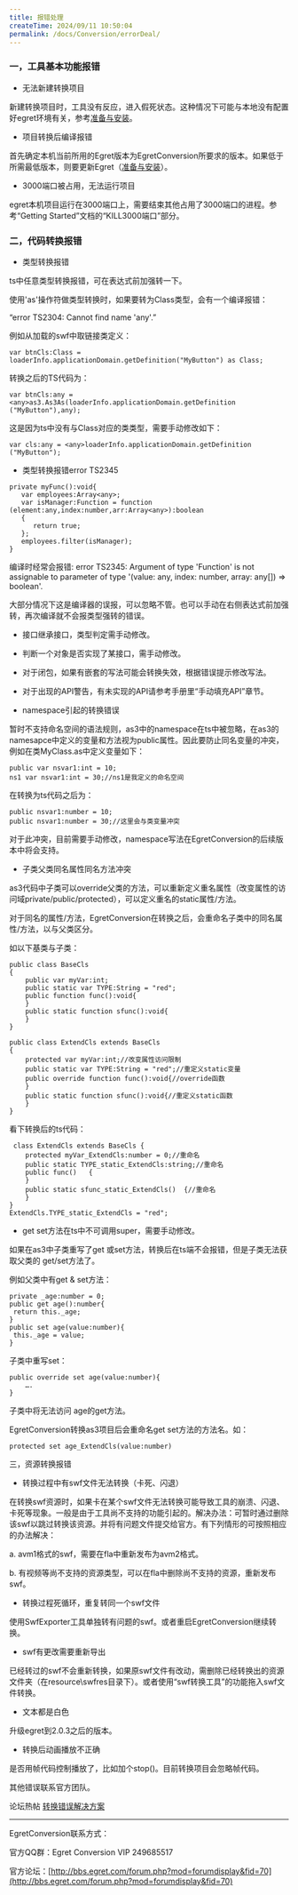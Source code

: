 ```yaml
---
title: 报错处理
createTime: 2024/09/11 10:50:04
permalink: /docs/Conversion/errorDeal/
---
```

### 一，工具基本功能报错

* 无法新建转换项目

新建转换项目时，工具没有反应，进入假死状态。这种情况下可能与本地没有配置好egret环境有关，参考[准备与安装](../../Conversion/installation/README.md)。

* 项目转换后编译报错

首先确定本机当前所用的Egret版本为EgretConversion所要求的版本。如果低于所需最低版本，则要更新Egret（[准备与安装](../../Conversion/installation/README.md)）。

* 3000端口被占用，无法运行项目

egret本机项目运行在3000端口上，需要结束其他占用了3000端口的进程。参考“Getting Started”文档的“KILL3000端口”部分。

### 二，代码转换报错

* 类型转换报错

ts中任意类型转换报错，可在表达式前加<any>强转一下。

使用'as'操作符做类型转换时，如果要转为Class类型，会有一个编译报错：

“error TS2304: Cannot find name 'any'.”

例如从加载的swf中取链接类定义：

```
var btnCls:Class = loaderInfo.applicationDomain.getDefinition("MyButton") as Class;
```

转换之后的TS代码为：

```
var btnCls:any = <any>as3.As3As(loaderInfo.applicationDomain.getDefinition ("MyButton"),any);
```

这是因为ts中没有与Class对应的类类型，需要手动修改如下：

```
var cls:any = <any>loaderInfo.applicationDomain.getDefinition ("MyButton");
```

* 类型转换报错error TS2345

```
private myFunc():void{
   var employees:Array<any>;
   var isManager:Function = function (element:any,index:number,arr:Array<any>):boolean
   {
      return true;
   }; 
   employees.filter(isManager);
}
```

编译时经常会报错:  error TS2345: Argument of type 'Function' is not assignable to parameter of type '(value: any, index: number, array: any[]) => boolean'.

大部分情况下这是编译器的误报，可以忽略不管。也可以手动在右侧表达式前加<any>强转，再次编译就不会报类型强转的错误。

* 接口继承接口，类型判定需手动修改。

* 判断一个对象是否实现了某接口，需手动修改。

* 对于闭包，如果有嵌套的写法可能会转换失效，根据错误提示修改写法。

* 对于出现的API警告，有未实现的API请参考手册里“手动填充API”章节。

* namespace引起的转换错误

暂时不支持命名空间的语法规则，as3中的namespace在ts中被忽略，在as3的namesapce中定义的变量和方法视为public属性。因此要防止同名变量的冲突，例如在类MyClass.as中定义变量如下：

```
public var nsvar1:int = 10;
ns1 var nsvar1:int = 30;//ns1是我定义的命名空间
```

在转换为ts代码之后为：

```
public nsvar1:number = 10;
public nsvar1:number = 30;//这里会与类变量冲突
```

对于此冲突，目前需要手动修改，namespace写法在EgretConversion的后续版本中将会支持。

* 子类父类同名属性同名方法冲突

as3代码中子类可以override父类的方法，可以重新定义重名属性（改变属性的访问域private/public/protected），可以定义重名的static属性/方法。

对于同名的属性/方法，EgretConversion在转换之后，会重命名子类中的同名属性/方法，以与父类区分。

如以下基类与子类：

```
public class BaseCls
{
	public var myVar:int;
	public static var TYPE:String = "red";
	public function func():void{
	}
	public static function sfunc():void{
	}
}
```

```
public class ExtendCls extends BaseCls
{
	protected var myVar:int;//改变属性访问限制
	public static var TYPE:String = "red";//重定义static变量
	public override function func():void{//override函数
	}
	public static function sfunc():void{//重定义static函数
	}
}
```

看下转换后的ts代码：

```
 class ExtendCls extends BaseCls {
	protected myVar_ExtendCls:number = 0;//重命名
	public static TYPE_static_ExtendCls:string;//重命名
	public func()	{
	}
	public static sfunc_static_ExtendCls()	{//重命名
	}
}
ExtendCls.TYPE_static_ExtendCls = "red";
```


* get set方法在ts中不可调用super，需要手动修改。

如果在as3中子类重写了get 或set方法，转换后在ts端不会报错，但是子类无法获取父类的 get/set方法了。

例如父类中有get & set方法：

```
private _age:number = 0;
public get age():number{
 return this._age;
}
public set age(value:number){
 this._age = value;
}
```

子类中重写set：

```
public override set age(value:number){
    ….
}
```

子类中将无法访问 age的get方法。

EgretConversion转换as3项目后会重命名get set方法的方法名。如：

```
protected set age_ExtendCls(value:number)
```

三，资源转换报错

* 转换过程中有swf文件无法转换（卡死、闪退）

在转换swf资源时，如果卡在某个swf文件无法转换可能导致工具的崩溃、闪退、卡死等现象。一般是由于工具尚不支持的功能引起的。解决办法：可暂时通过删除该swf以跳过转换该资源。并将有问题文件提交给官方。有下列情形的可按照相应的办法解决：

a. avm1格式的swf，需要在fla中重新发布为avm2格式。

b. 有视频等尚不支持的资源类型，可以在fla中删除尚不支持的资源，重新发布swf。

* 转换过程死循环，重复转同一个swf文件

使用SwfExporter工具单独转有问题的swf。或者重启EgretConversion继续转换。

* swf有更改需要重新导出

已经转过的swf不会重新转换，如果原swf文件有改动，需删除已经转换出的资源文件夹（在resource\swfres目录下）。或者使用“swf转换工具”的功能拖入swf文件转换。

* 文本都是白色

升级egret到2.0.3之后的版本。

* 转换后动画播放不正确

是否用帧代码控制播放了，比如加个stop()。目前转换项目会忽略帧代码。

其他错误联系官方团队。

论坛热帖 [转换错误解决方案](http://bbs.egret.com/thread-10741-1-1.html)

----

EgretConversion联系方式：

官方QQ群：Egret Conversion VIP 249685517

官方论坛：[http://bbs.egret.com/forum.php?mod=forumdisplay&fid=70](http://bbs.egret.com/forum.php?mod=forumdisplay&fid=70)